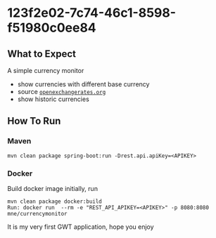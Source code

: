 # 123f2e02-7c74-46c1-8598-f51980c0ee84

## What to Expect
A simple currency monitor
- show currencies with different base currency
- source [`openexchangerates.org`](http://openexchangerates.org/)
- show historic currencies

## How To Run
### Maven

```shell
mvn clean package spring-boot:run -Drest.api.apiKey=<APIKEY>
```


### Docker
Build docker image initially, run
```shell
mvn clean package docker:build
Run: docker run  --rm -e "REST_API_APIKEY=<APIKEY>" -p 8080:8080 mne/currencymonitor 
```

It is my very first GWT application, hope you enjoy
